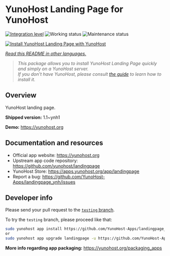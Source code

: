 <!--
N.B.: This README was automatically generated by <https://github.com/YunoHost/apps/tree/master/tools/readme_generator>
It shall NOT be edited by hand.
-->

# YunoHost Landing Page for YunoHost

[![Integration level](https://apps.yunohost.org/badge/integration/landingpage)](https://ci-apps.yunohost.org/ci/apps/landingpage/)
![Working status](https://apps.yunohost.org/badge/state/landingpage)
![Maintenance status](https://apps.yunohost.org/badge/maintained/landingpage)

[![Install YunoHost Landing Page with YunoHost](https://install-app.yunohost.org/install-with-yunohost.svg)](https://install-app.yunohost.org/?app=landingpage)

*[Read this README in other languages.](./ALL_README.md)*

> *This package allows you to install YunoHost Landing Page quickly and simply on a YunoHost server.*  
> *If you don't have YunoHost, please consult [the guide](https://yunohost.org/install) to learn how to install it.*

## Overview

YunoHost landing page.

**Shipped version:** 1.1~ynh1

**Demo:** <https://yunohost.org>
## Documentation and resources

- Official app website: <https://yunohost.org>
- Upstream app code repository: <https://github.com/yunohost/landingpage>
- YunoHost Store: <https://apps.yunohost.org/app/landingpage>
- Report a bug: <https://github.com/YunoHost-Apps/landingpage_ynh/issues>

## Developer info

Please send your pull request to the [`testing` branch](https://github.com/YunoHost-Apps/landingpage_ynh/tree/testing).

To try the `testing` branch, please proceed like that:

```bash
sudo yunohost app install https://github.com/YunoHost-Apps/landingpage_ynh/tree/testing --debug
or
sudo yunohost app upgrade landingpage -u https://github.com/YunoHost-Apps/landingpage_ynh/tree/testing --debug
```

**More info regarding app packaging:** <https://yunohost.org/packaging_apps>
